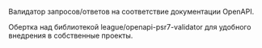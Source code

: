 Валидатор запросов/ответов на соответствие документации OpenAPI.

Обертка над библиотекой league/openapi-psr7-validator для удобного внедрения в собственные проекты.